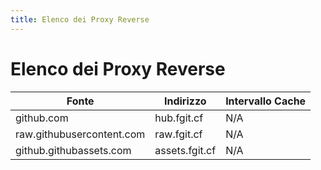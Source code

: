 ```yaml
---
title: Elenco dei Proxy Reverse
---
```


# Elenco dei Proxy Reverse


| Fonte                            | Indirizzo                         | Intervallo Cache |
| -------------------------------- | --------------------------------- | ---------------- |
| github.com                       | hub.fgit.cf                   | N/A              |
| raw.githubusercontent.com        | raw.fgit.cf                   | N/A              |
| github.githubassets.com          | assets.fgit.cf                | N/A              |
